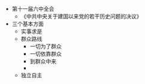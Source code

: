 - 第十一届六中全会
	- 《中共中央关于建国以来党的若干历史问题的决议》
- 三个基本方面
	- 实事求是
	- 群众路线
		- 一切为了群众
		- 一切依靠群众
		- 到群众中来
		-
	- 独立自主